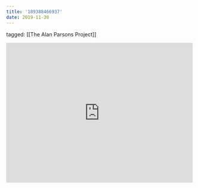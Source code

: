 ```yaml
---
title: '189388466937'
date: 2019-11-30
---
```

tagged: [[The Alan Parsons Project]]
<iframe allow="accelerometer; autoplay; clipboard-write; encrypted-media; gyroscope; picture-in-picture" allowfullscreen="" frameborder="0" height="375" id="youtube_iframe" src="https://www.youtube.com/embed/YAE1XTvKLXA?feature=oembed&amp;enablejsapi=1&amp;origin=https://safe.txmblr.com&amp;wmode=opaque" width="500"></iframe>